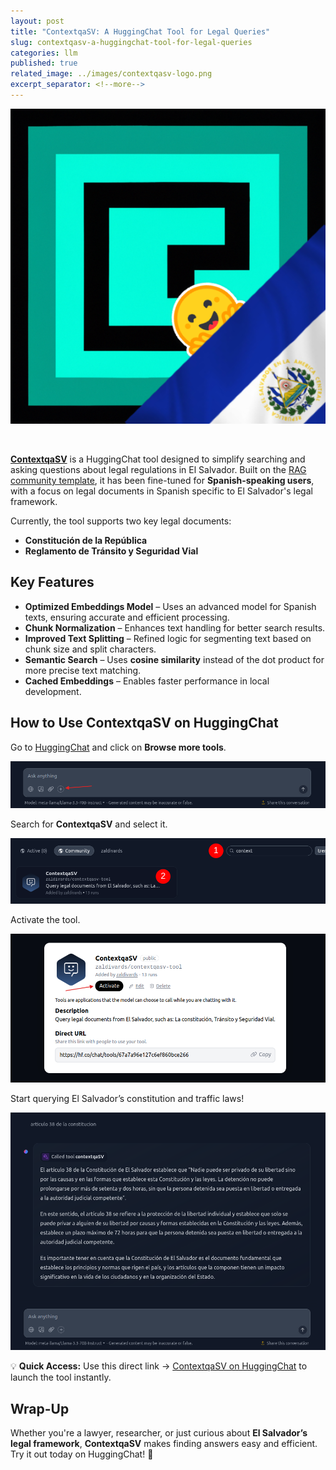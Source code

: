 ```yaml
---
layout: post
title: "ContextqaSV: A HuggingChat Tool for Legal Queries"
slug: contextqasv-a-huggingchat-tool-for-legal-queries
categories: llm
published: true
related_image: ../images/contextqasv-logo.png
excerpt_separator: <!--more-->
---
```


<p align="center"><img src="../images/contextqasv-logo.png"/></p>
<br>
<!-- excerpt-start -->

**[ContextqaSV](https://huggingface.co/spaces/zaldivards/contextqasv-tool/tree/main)** is a HuggingChat tool designed to simplify searching and asking questions about legal regulations in El Salvador. Built on the [RAG community template](https://huggingface.co/spaces/nsarrazin/rag-tool-template/tree/main), it has been fine-tuned for **Spanish-speaking users**, with a focus on legal documents in Spanish specific to El Salvador's legal framework.
<!--more-->

Currently, the tool supports two key legal documents:  
- **Constitución de la República**  
- **Reglamento de Tránsito y Seguridad Vial**  

## **Key Features**  

- **Optimized Embeddings Model** – Uses an advanced model for Spanish texts, ensuring accurate and efficient processing.  
- **Chunk Normalization** – Enhances text handling for better search results.  
- **Improved Text Splitting** – Refined logic for segmenting text based on chunk size and split characters.  
- **Semantic Search** – Uses **cosine similarity** instead of the dot product for more precise text matching.  
- **Cached Embeddings** – Enables faster performance in local development.  

## **How to Use ContextqaSV on HuggingChat**  

Go to [HuggingChat](https://huggingface.co/chat/) and click on **Browse more tools**.

![Brose more tools ss](/images/contextqasv-ss1.png)

Search for **ContextqaSV** and select it.

![search and select it ss](/images/contextqasv-ss2.png)

Activate the tool.

![activate ss](/images/contextqasv-ss3.png)

Start querying El Salvador’s constitution and traffic laws!

![start ss](/images/contextqasv-ss4.png)


💡 **Quick Access:** Use this direct link → [ContextqaSV on HuggingChat](https://hf.co/chat/tools/67a7a96e127c6ef860bce266) to launch the tool instantly.  

## **Wrap-Up**  

Whether you're a lawyer, researcher, or just curious about **El Salvador’s legal framework**, **ContextqaSV** makes finding answers easy and efficient. Try it out today on HuggingChat! 🚀  